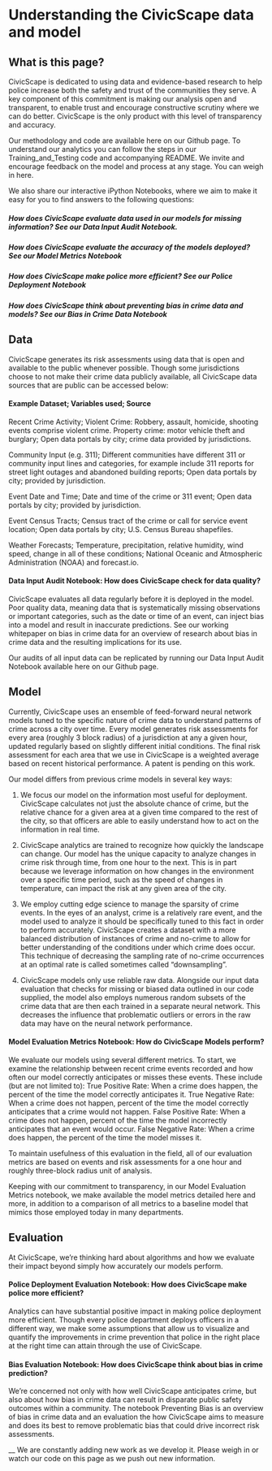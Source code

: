 # Understanding the CivicScape data and model

## What is this page?
CivicScape is dedicated to using data and evidence-based research to help police increase both the safety and trust of the communities they serve. A key component of this commitment is making our analysis open and transparent, to enable trust and encourage constructive scrutiny where we can do better. CivicScape is the only product with this level of transparency and accuracy.

Our methodology and code are available here on our Github page. To understand our analytics you can follow the steps in our Training_and_Testing code and accompanying README. We invite and encourage feedback on the model and process at any stage. You can weigh in here. 

We also share our interactive iPython Notebooks, where we aim to make it easy for you to find answers to the following questions: 

##### How does CivicScape evaluate data used in our models for missing information? See our Data Input Audit Notebook. 
##### How does CivicScape evaluate the accuracy of the models deployed? See our Model Metrics Notebook 
##### How does CivicScape make police more efficient? See our Police Deployment Notebook
##### How does CivicScape think about preventing bias in crime data and models? See our Bias in Crime Data Notebook

## Data
CivicScape generates its risk assessments using data that is open and available to the public whenever possible. Though some jurisdictions choose to not make their crime data publicly available, all CivicScape data sources that are public can be accessed below:

#### Example Dataset; Variables used; Source

Recent Crime Activity; Violent Crime: Robbery, assault, homicide, shooting events comprise violent crime. Property crime: motor vehicle theft and burglary; Open data portals by city; crime data provided by jurisdictions.

Community Input (e.g. 311); Different communities have different 311 or community input lines and categories, for example include 311 reports for street light outages and abandoned building reports; Open data portals by city; provided by jurisdiction.

Event Date and Time; Date and time of the crime or 311 event; Open data portals by city; provided by jurisdiction.

Event Census Tracts; Census tract of the crime or call for service event location; Open data portals by city; U.S. Census Bureau shapefiles. 

Weather Forecasts; Temperature, precipitation, relative humidity, wind speed, change in all of these conditions; National Oceanic and Atmospheric Administration (NOAA) and forecast.io.

#### Data Input Audit Notebook: How does CivicScape check for data quality?  
CivicScape evaluates all data regularly before it is deployed in the model. Poor quality data, meaning data that is systematically missing observations or important categories, such as the date or time of an event, can inject bias into a model and result in inaccurate predictions. See our working whitepaper on bias in crime data for an overview of research about bias in crime data and the resulting implications for its use.  

Our audits of all input data can be replicated by running our Data Input Audit Notebook available here on our Github page. 

## Model

Currently, CivicScape uses an ensemble of feed-forward neural network models tuned to the specific nature of crime data to understand patterns of crime across a city over time. Every model generates risk assessments for every area (roughly 3 block radius) of a jurisdiction at any a given hour, updated regularly based on slightly different initial conditions. The final risk assessment for each area that we use in CivicScape is a weighted average based on recent historical performance. A patent is pending on this work.

Our model differs from previous crime models in several key ways:

1. We focus our model on the information most useful for deployment. CivicScape calculates not just the absolute chance of crime, but the relative chance for a given area at a given time compared to the rest of the city, so that officers are able to easily understand how to act on the information in real time.

1. CivicScape analytics are trained to recognize how quickly the landscape can change. Our model has the unique capacity to analyze changes in crime risk through time, from one hour to the next. This is in part because we leverage information on how changes in the environment over a specific time period, such as the speed of changes in temperature, can impact the risk at any given area of the city.

1. We employ cutting edge science to manage the sparsity of crime events. In the eyes of an analyst, crime is a relatively rare event, and the model used to analyze it should be specifically tuned to this fact in order to perform accurately. CivicScape creates a dataset with a more balanced distribution of instances of crime and no-crime to allow for better understanding of the conditions under which crime does occur. This technique of decreasing the sampling rate of no-crime occurrences at an optimal rate is called sometimes called “downsampling”. 

1. CivicScape models only use reliable raw data. Alongside our input data evaluation that checks for missing or biased data outlined in our code supplied, the model also employs numerous random subsets of the crime data that are then each trained in a separate neural network. This decreases the influence that problematic outliers or errors in the raw data may have on the neural network performance. 

#### Model Evaluation Metrics Notebook: How do CivicScape Models perform? 
We evaluate our models using several different metrics. To start, we examine the relationship between recent crime events recorded and how often our model correctly anticipates or misses these events. These include (but are not limited to):
True Positive Rate: When a crime does happen, the percent of the time the model correctly anticipates it.
True Negative Rate: When a crime does not happen, percent of the time the model correctly anticipates that a crime would not happen.
False Positive Rate: When a crime does not happen, percent of the time the model incorrectly anticipates that an event would occur.
False Negative Rate: When a crime does happen, the percent of the time the model misses it.

To maintain usefulness of this evaluation in the field, all of our evaluation metrics are based on events and risk assessments for a one hour and roughly three-block radius unit of analysis. 

Keeping with our commitment to transparency, in our Model Evaluation Metrics notebook, we make available the model metrics detailed here and more, in addition to a comparison of all metrics to a baseline model that mimics those employed today in many departments. 

## Evaluation 
At CivicScape, we’re thinking hard about algorithms and how we evaluate their impact beyond simply how accurately our models perform. 

#### Police Deployment Evaluation Notebook: How does CivicScape make police more efficient? 
Analytics can have substantial positive impact in making police deployment more efficient. Though every police department deploys officers in a different way, we make some assumptions that allow us to visualize and quantify the improvements in crime prevention that police in the right place at the right time can attain through the use of CivicScape. 

#### Bias Evaluation Notebook: How does CivicScape think about bias in crime prediction? 
We’re concerned not only with how well CivicScape anticipates crime, but also about how bias in crime data can result in disparate public safety outcomes within a community. The notebook Preventing Bias is an overview of bias in crime data and an evaluation the how CivicScape aims to measure and does its best to remove problematic bias that could drive incorrect risk assessments. 

__
We are constantly adding new work as we develop it. Please weigh in or watch our code on this page as we push out new information. 


